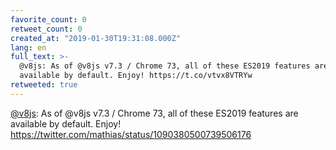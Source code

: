 ```yaml
---
favorite_count: 0
retweet_count: 0
created_at: "2019-01-30T19:31:08.000Z"
lang: en
full_text: >-
  @v8js: As of @v8js v7.3 / Chrome 73, all of these ES2019 features are
  available by default. Enjoy! https://t.co/vtvx8VTRYw
retweeted: true
---
```


[@v8js](https://twitter.com/v8js): As of @v8js v7.3 / Chrome 73, all of these
ES2019 features are available by default. Enjoy!
<https://twitter.com/mathias/status/1090380500739506176>
